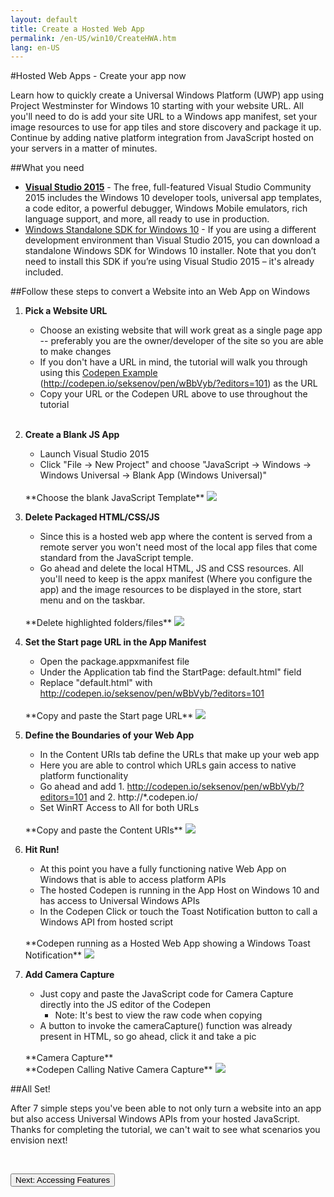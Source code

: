```yaml
---
layout: default
title: Create a Hosted Web App
permalink: /en-US/win10/CreateHWA.htm
lang: en-US
---
```


#Hosted Web Apps - Create your app now

Learn how to quickly create a Universal Windows Platform (UWP) app using Project Westminster for Windows 10 starting with your website URL. All you'll need to do is add your site URL to a Windows app manifest, set your image resources to use for app tiles and store discovery and package it up. Continue by adding native platform integration from JavaScript hosted on your servers in a matter of minutes. 

##What you need
  - [**Visual Studio 2015**](https://dev.windows.com/en-us/downloads) - The  free, full-featured Visual Studio Community 2015 includes the Windows 10 developer tools, universal app templates, a code editor, a powerful debugger, Windows Mobile emulators, rich language support, and more, all ready to use in production. 
  - [Windows Standalone SDK for Windows 10](https://dev.windows.com/en-us/downloads/windows-10-sdk) - If you are using a different development environment than Visual Studio 2015, you can download a standalone Windows SDK for Windows 10 installer. Note that you don’t need to install this SDK if you’re using Visual Studio 2015 – it's already included.

##Follow these steps to convert a Website into an Web App on Windows

1. **Pick a Website URL**
	* Choose an existing website that will work great as a single page app -- preferably you are the owner/developer of the site so you are able to make changes
	* If you don't have a URL in mind, the tutorial will walk you through using this [Codepen Example](http://codepen.io/seksenov/pen/wBbVyb/?editors=101) (http://codepen.io/seksenov/pen/wBbVyb/?editors=101) as the URL
	* Copy your URL or the Codepen URL above to use throughout the tutorial

	<br>

2. **Create a Blank JS App**
	* Launch Visual Studio 2015
	* Click "File -> New Project" and choose "JavaScript -> Windows -> Windows Universal -> Blank App (Windows Universal)" 

	<br>
	**Choose the blank JavaScript Template**
	<img src="{{site.baseurl}}/images/CreateHWA/BlankJSTemplate.PNG">

	<br>

3. **Delete Packaged HTML/CSS/JS**
	* Since this is a hosted web app where the content is served from a remote server you won't need most of the local app files that come standard from the JavaScript temple.
	* Go ahead and delete the local HTML, JS and CSS resources. All you'll need to keep is the appx manifest (Where you configure the app) and the image resources to be displayed in the store, start menu and on the taskbar.

	<br>
	**Delete highlighted folders/files**
	<img src="{{site.baseurl}}/images/CreateHWA/DeletePackagedContent.PNG">

	<br>

4. **Set the Start page URL in the App Manifest**
	* Open the package.appxmanifest file
	* Under the Application tab find the StartPage: default.html" field
	* Replace "default.html" with http://codepen.io/seksenov/pen/wBbVyb/?editors=101 

	<br>
	**Copy and paste the Start page URL**
	<img src="{{site.baseurl}}/images/CreateHWA/StartPageScreen.PNG">

	<br>

5. **Define the Boundaries of your Web App**
	* In the Content URIs tab define the URLs that make up your web app
	* Here you are able to control which URLs gain access to native platform functionality
	* Go ahead and add 1. http://codepen.io/seksenov/pen/wBbVyb/?editors=101 and 2. http://*.codepen.io/
	* Set WinRT Access to All for both URLs
	
	<br>
	**Copy and paste the Content URIs**
	<img src="{{site.baseurl}}/images/CreateHWA/ContentURIScreen.PNG">

	<br>
	
6. **Hit Run!** 
	* At this point you have a fully functioning native Web App on Windows that is able to access platform APIs
	* The hosted Codepen is running in the App Host on Windows 10 and has access to Universal Windows APIs
	* In the Codepen Click or touch the Toast Notification button to call a Windows API from hosted script

	<br>
	**Codepen running as a Hosted Web App showing a Windows Toast Notification**
	<img src="{{site.baseurl}}/images/CreateHWA/CodepenToast.PNG">
	<br>

7. **Add Camera Capture** 
	* Just copy and paste the JavaScript code for Camera Capture directly into the JS editor of the Codepen
		* Note: It's best to view the raw code when copying
	* A button to invoke the cameraCapture() function was already present in HTML, so go ahead, click it and take a pic

	<br>
	**Camera Capture**
	<br>
	**Codepen Calling Native Camera Capture**
	<img src="{{site.baseurl}}/images/CreateHWA/CameraCapture.PNG">
	<br>

##All Set!

After 7 simple steps you've been able to not only turn a website into an app but also access Universal Windows APIs from your hosted JavaScript. Thanks for completing the tutorial, we can't wait to see what scenarios you envision next!

<br>

<a href="{{site.baseurl}}/{{page.lang}}/win10/HWAfeatures.htm"><button class="next">Next: Accessing Features</button></a>
